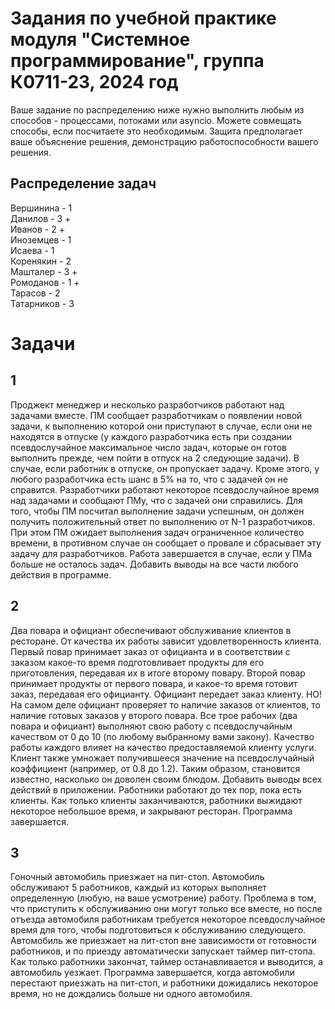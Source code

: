 # Задания по учебной практике модуля "Системное программирование", группа К0711-23, 2024 год
Ваше задание по распределению ниже нужно выполнить любым из способов - процессами, потоками или asyncio. Можете совмещать способы, если посчитаете это необходимым. Защита предполагает ваше объяснение решения, демонстрацию работоспособности вашего решения.
## Распределение задач
  Вершинина - 1  
  Данилов - 3 +  
  Иванов - 2  +  
  Иноземцев - 1  
  Исаева - 1  
  Коренякин - 2  
  Машталер - 3 +  
  Ромоданов - 1 +  
  Тарасов - 2  
  Татарников - 3  
  
# Задачи
## 1
Проджект менеджер и несколько разработчиков работают над задачами вместе. ПМ сообщает разработчикам о появлении новой задачи, к выполнению которой они приступают в случае, если они не находятся в отпуске (у каждого разработчика есть при создании псевдослучайное максимальное число задач, которые он готов выполнить прежде, чем пойти в отпуск на 2 следующие задачи). В случае, если работник в отпуске, он пропускает задачу. Кроме этого, у любого разработчика есть шанс в 5% на то, что с задачей он не справится. Разработчики работают некоторое псевдослучайное время над задачами и сообщают ПМу, что с задачей они справились. Для того, чтобы ПМ посчитал выполнение задачи успешным, он должен получить положительный ответ по выполнению от N-1 разработчиков. При этом ПМ ожидает выполнения задач ограниченное количество времени, в противном случае он сообщает о провале и сбрасывает эту задачу для разработчиков. Работа завершается в случае, если у ПМа больше не осталось задач. Добавить выводы на все части любого действия в программе.

## 2
Два повара и официант обеспечивают обслуживание клиентов в ресторане. От качества их работы зависит удовлетворенность клиента.
Первый повар принимает заказ от официанта и в соответствии с заказом какое-то время подготовливает продукты для его приготовления, передавая их в итоге второму повару.
Второй повар принимает продукты от первого повара, и какое-то время готовит заказ, передавая его официанту. 
Официант передает заказ клиенту. НО! На самом деле официант проверяет то наличие заказов от клиентов, то наличие готовых заказов у второго повара.
Все трое рабочих (два повара и официант) выполняют свою работу с псевдослучайным качеством от 0 до 10 (по любому выбранному вами закону). Качество работы каждого влияет на качество предоставляемой клиенту услуги. Клиент также умножает получившееся значение на псевдослучайный коэффициент (например, от 0.8 до 1.2). Таким образом, становится известно, насколько он доволен своим блюдом.
Добавить выводы всех действий в приложении. Работники работают до тех пор, пока есть клиенты. Как только клиенты заканчиваются, работники выжидают некоторое небольшое время, и закрывают ресторан. Программа завершается.

## 3
Гоночный автомобиль приезжает на пит-стоп. Автомобиль обслуживают 5 работников, каждый из которых выполняет определенную (любую, на ваше усмотрение) работу. Проблема в том, что приступить к обслуживанию они могут только все вместе, но после отъезда автомобиля работникам требуется некоторое псевдослучайное время для того, чтобы подготовиться к обслуживанию следующего. Автомобиль же приезжает на пит-стоп вне зависимости от готовности работников, и по приезду автоматически запускает таймер пит-стопа. Как только работники закончат, таймер останавливается и выводится, а автомобиль уезжает. Программа завершается, когда автомобили перестают приезжать на пит-стоп, и работники дожидались некоторое время, но не дождались больше ни одного автомобиля.
